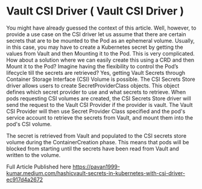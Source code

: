 # Vault CSI Driver ( Vault CSI Driver )
You might have already guessed the context of this article. Well, however, to provide a use case on the CSI driver let us assume that there are certain secrets that are to be mounted to the Pod as an ephemeral volume. Usually, in this case, you may have to create a Kubernetes secret by getting the values from Vault and then Mounting it to the Pod. This is very complicated. How about a solution where we can easily create this using a CRD and then Mount it to the Pod? Imagine having the flexibility to control the Pod’s lifecycle till the secrets are retrieved? Yes, getting Vault Secrets through Container Storage Interface (CSI) Volume is possible. The CSI Secrets Store driver allows users to create SecretProviderClass objects. This object defines which secret provider to use and what secrets to retrieve. When pods requesting CSI volumes are created, the CSI Secrets Store driver will send the request to the Vault CSI Provider if the provider is vault. The Vault CSI Provider will then use Secret Provider Class specified and the pod's service account to retrieve the secrets from Vault, and mount them into the pod's CSI volume.

The secret is retrieved from Vault and populated to the CSI secrets store volume during the ContainerCreation phase. This means that pods will be blocked from starting until the secrets have been read from Vault and written to the volume.

Full Article Published here 
https://pavan1999-kumar.medium.com/hashicvault-secrets-in-kubernetes-with-csi-driver-ec917d4a2672
